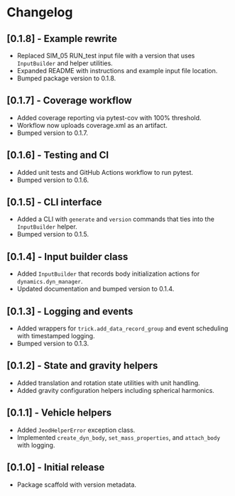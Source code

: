 # Changelog
## [0.1.8] - Example rewrite
- Replaced SIM_05 RUN_test input file with a version that uses `InputBuilder` and helper utilities.
- Expanded README with instructions and example input file location.
- Bumped package version to 0.1.8.

## [0.1.7] - Coverage workflow
- Added coverage reporting via pytest-cov with 100% threshold.
- Workflow now uploads coverage.xml as an artifact.
- Bumped version to 0.1.7.

## [0.1.6] - Testing and CI
- Added unit tests and GitHub Actions workflow to run pytest.
- Bumped version to 0.1.6.


## [0.1.5] - CLI interface
- Added a CLI with `generate` and `version` commands
  that ties into the `InputBuilder` helper.
- Bumped version to 0.1.5.

## [0.1.4] - Input builder class
- Added ``InputBuilder`` that records body initialization actions for
  ``dynamics.dyn_manager``.
- Updated documentation and bumped version to 0.1.4.

## [0.1.3] - Logging and events
- Added wrappers for `trick.add_data_record_group` and event scheduling with
  timestamped logging.
- Bumped version to 0.1.3.

## [0.1.2] - State and gravity helpers
- Added translation and rotation state utilities with unit handling.
- Added gravity configuration helpers including spherical harmonics.

## [0.1.1] - Vehicle helpers
- Added `JeodHelperError` exception class.
- Implemented `create_dyn_body`, `set_mass_properties`, and `attach_body` with logging.

## [0.1.0] - Initial release
- Package scaffold with version metadata.
